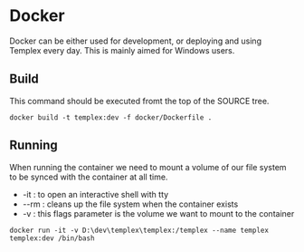 # Docker

Docker can be either used for development, or deploying and using Templex every day. This is mainly aimed for Windows users.

## Build

This command should be executed fromt the top of the SOURCE tree.

`docker build -t templex:dev -f docker/Dockerfile .`

## Running

When running the container we need to mount a volume of our file system to be synced with the container at all time.

* -it : to open an interactive shell with tty
* --rm : cleans up the file system when the container exists
* -v : this flags parameter is the volume we want to mount to the container

`docker run -it -v D:\dev\templex\templex:/templex --name templex templex:dev /bin/bash`

